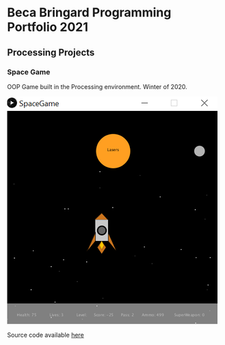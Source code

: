 # Beca Bringard Programming Portfolio 2021

## Processing Projects

### Space Game
OOP Game built in the Processing environment. Winter of 2020.

![Image of SpaceGame](https://github.com/becabringard/programmingportfolio/blob/gh-pages/images/spacegame.png.png?raw=true)

Source code available [here](https://github.com/becabringard/programmingportfolio/tree/gh-pages/src/SpaceGame)
